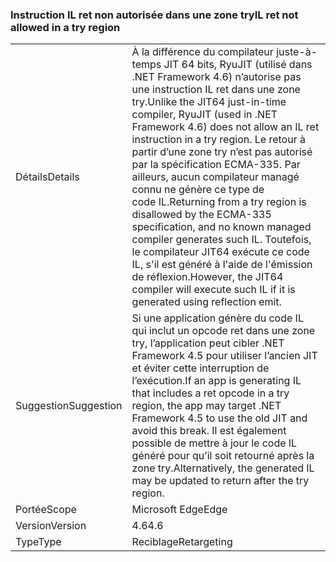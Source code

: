### <a name="il-ret-not-allowed-in-a-try-region"></a><span data-ttu-id="a150b-101">Instruction IL ret non autorisée dans une zone try</span><span class="sxs-lookup"><span data-stu-id="a150b-101">IL ret not allowed in a try region</span></span>

|   |   |
|---|---|
|<span data-ttu-id="a150b-102">Détails</span><span class="sxs-lookup"><span data-stu-id="a150b-102">Details</span></span>|<span data-ttu-id="a150b-103">À la différence du compilateur juste-à-temps JIT 64 bits, RyuJIT (utilisé dans .NET Framework 4.6) n’autorise pas une instruction IL ret dans une zone try.</span><span class="sxs-lookup"><span data-stu-id="a150b-103">Unlike the JIT64 just-in-time compiler, RyuJIT (used in .NET Framework 4.6) does not allow an IL ret instruction in a try region.</span></span> <span data-ttu-id="a150b-104">Le retour à partir d’une zone try n’est pas autorisé par la spécification ECMA-335. Par ailleurs, aucun compilateur managé connu ne génère ce type de code IL.</span><span class="sxs-lookup"><span data-stu-id="a150b-104">Returning from a try region is disallowed by the ECMA-335 specification, and no known managed compiler generates such IL.</span></span> <span data-ttu-id="a150b-105">Toutefois, le compilateur JIT64 exécute ce code IL, s'il est généré à l'aide de l'émission de réflexion.</span><span class="sxs-lookup"><span data-stu-id="a150b-105">However, the JIT64 compiler will execute such IL if it is generated using reflection emit.</span></span>|
|<span data-ttu-id="a150b-106">Suggestion</span><span class="sxs-lookup"><span data-stu-id="a150b-106">Suggestion</span></span>|<span data-ttu-id="a150b-107">Si une application génère du code IL qui inclut un opcode ret dans une zone try, l’application peut cibler .NET Framework 4.5 pour utiliser l’ancien JIT et éviter cette interruption de l’exécution.</span><span class="sxs-lookup"><span data-stu-id="a150b-107">If an app is generating IL that includes a ret opcode in a try region, the app may target .NET Framework 4.5 to use the old JIT and avoid this break.</span></span> <span data-ttu-id="a150b-108">Il est également possible de mettre à jour le code IL généré pour qu’il soit retourné après la zone try.</span><span class="sxs-lookup"><span data-stu-id="a150b-108">Alternatively, the generated IL may be updated to return after the try region.</span></span>|
|<span data-ttu-id="a150b-109">Portée</span><span class="sxs-lookup"><span data-stu-id="a150b-109">Scope</span></span>|<span data-ttu-id="a150b-110">Microsoft Edge</span><span class="sxs-lookup"><span data-stu-id="a150b-110">Edge</span></span>|
|<span data-ttu-id="a150b-111">Version</span><span class="sxs-lookup"><span data-stu-id="a150b-111">Version</span></span>|<span data-ttu-id="a150b-112">4.6</span><span class="sxs-lookup"><span data-stu-id="a150b-112">4.6</span></span>|
|<span data-ttu-id="a150b-113">Type</span><span class="sxs-lookup"><span data-stu-id="a150b-113">Type</span></span>|<span data-ttu-id="a150b-114">Reciblage</span><span class="sxs-lookup"><span data-stu-id="a150b-114">Retargeting</span></span>|

